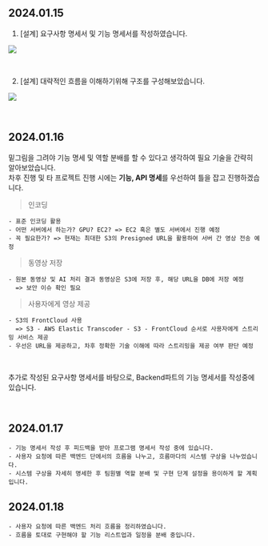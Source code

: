 ## 2024.01.15
1. [설계] 요구사항 명세서 및 기능 명세서를 작성하였습니다.

![](https://github.com/BoyCho/ProblemSolving/assets/53038672/4c3d0703-c7e7-474a-86f2-43568c0edb2b)


<br>

2. [설계] 대략적인 흐름을 이해하기위해 구조를 구성해보았습니다.

![](https://github.com/BoyCho/ProblemSolving/assets/53038672/7b38fa19-c0d1-421d-b605-f81946d533f5)

<br>

## 2024.01.16
밑그림을 그려야 기능 명세 및 역할 분배를 할 수 있다고 생각하여 필요 기술을 간략히 알아보았습니다. <br>
차후 진행 및 타 프로젝트 진행 시에는 **기능, API 명세**를 우선하여 틀을 잡고 진행하겠습니다.
 > 인코딩

    - 표준 인코딩 활용
    - 어떤 서버에서 하는가? GPU? EC2? => EC2 혹은 별도 서버에서 진행 예정
    - 꼭 필요한가? => 현재는 최대한 S3의 Presigned URL을 활용하여 서버 간 영상 전송 예정

 > 동영상 저장
    
    - 원본 동영상 및 AI 처리 결과 동영상은 S3에 저장 후, 해당 URL을 DB에 저장 예정
      => 보안 이슈 확인 필요
 
 > 사용자에게 영상 제공

    - S3의 FrontCloud 사용
      => S3 - AWS Elastic Transcoder - S3 - FrontCloud 순서로 사용자에게 스트리밍 서비스 제공
    - 우선은 URL을 제공하고, 차후 정확한 기술 이해에 따라 스트리밍을 제공 여부 판단 예정

<br>

추가로 작성된 요구사항 명세서를 바탕으로, Backend파트의 기능 명세서를 작성중에 있습니다.

<br>

## 2024.01.17
```
- 기능 명세서 작성 후 피드백을 받아 프로그램 명세서 작성 중에 있습니다.
- 사용자 요청에 따른 백엔드 단에서의 흐름을 나누고, 흐름마다의 시스템 구상을 나누었습니다.
- 시스템 구상을 자세히 명세한 후 팀원별 역할 분배 및 구현 단계 설정을 용이하게 할 계획입니다.
```

## 2024.01.18
```
- 사용자 요청에 따른 백엔드 처리 흐름을 정리하였습니다.
- 흐름을 토대로 구현해야 할 기능 리스트업과 일정을 분배 중입니다.
```